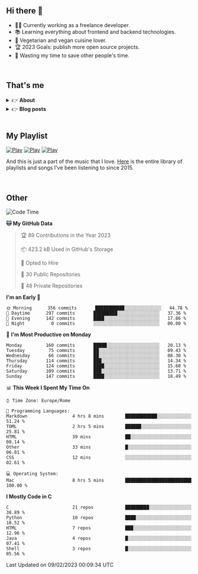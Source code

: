 <h2>Hi there 👋</h2>

- 👨‍💻 Currently working as a freelance developer.
- :books: Learning everything about frontend and backend technologies.
- 🌱 Vegetarian and vegan cuisine lover.
- :trophy: 2023 Goals: publish more open source projects.
- :dart: Wasting my time to save other people's time.

<br>

## That's me
<!-- markdownlint-disable MD033 -->
<details>
    <summary>&#128073 <b>About</b></summary><br/>

<!-- BLOG-POST-LIST:START -->
- 👀 [About me](https://simonemargio.im/about/)
- 🧑‍💻 [Resume](https://simonemargio.im/resume/)
- 🤝 [Polywork](https://www.polywork.com/simonemargio)
<!-- BLOG-POST-LIST:END -->
</details>

<details>
    <summary>&#128073 <b>Blog posts</b></summary><br/>

<!-- BLOG-POST-LIST:START -->
- [LastPass](https://simonemargio.im/blog/lastpass/)
- [Apple Music](https://simonemargio.im/blog/applemusic/)
- [iCloud Keychain](https://simonemargio.im/blog/icloudkeychain/)
- [Digital legacy](https://simonemargio.im/blog/digitallegacy/)
- [Usability](https://simonemargio.im/blog/usability/)
- [Bitwarden](https://simonemargio.im/blog/bitwarden/)
- [About EXIF metadata](https://simonemargio.im/blog/aboutexifmetadata/)
- [Stop using whatsapp](https://simonemargio.im/blog/stopusingwhatsapp/)
- [Password Managers](https://simonemargio.im/blog/managepasswords/)
- [More](https://simonemargio.im/blog/page/2/)
<!-- BLOG-POST-LIST:END -->
</details>

<br>

## My Playlist
[![Play](https://user-images.githubusercontent.com/22590804/173320312-c6ff4952-2d80-4da0-bc86-1a49d009b4a7.jpg)](https://music.apple.com/it/playlist/juice/pl.u-mJy83A8tGBvZWA)
[![Play](https://user-images.githubusercontent.com/22590804/173320788-49695c90-a4c3-48b3-8ac5-f6f4b944955f.jpg)](https://music.apple.com/it/playlist/gym/pl.u-38oWWgbT3gryK0)
[![Play](https://user-images.githubusercontent.com/22590804/173321081-fd673357-e189-4e1d-bf6a-fc8048872de2.jpg)](https://music.apple.com/it/playlist/relax/pl.u-9N9LLp3u27KNLk)

And this is just a part of the music that I love. [Here](https://simonemargiomusic.netlify.app) is the entire library of playlists and songs I've been listening to since 2015.

<br>

## Other

<!--START_SECTION:waka-->
![Code Time](http://img.shields.io/badge/Code%20Time-370%20hrs%2037%20mins-blue)

**🐱 My GitHub Data** 

> 🏆 89 Contributions in the Year 2023
 > 
> 📦 423.2 kB Used in GitHub's Storage 
 > 
> 💼 Opted to Hire
 > 
> 📜 30 Public Repositories 
 > 
> 🔑 48 Private Repositories  
 > 
**I'm an Early 🐤** 

```text
🌞 Morning      356 commits       ███████████░░░░░░░░░░░░░░   44.78 % 
🌆 Daytime      297 commits       █████████░░░░░░░░░░░░░░░░   37.36 % 
🌃 Evening      142 commits       ████░░░░░░░░░░░░░░░░░░░░░   17.86 % 
🌙 Night          0 commits       ░░░░░░░░░░░░░░░░░░░░░░░░░   00.00 % 

```
📅 **I'm Most Productive on Monday** 

```text
Monday         160 commits       █████░░░░░░░░░░░░░░░░░░░░   20.13 % 
Tuesday         75 commits       ██░░░░░░░░░░░░░░░░░░░░░░░   09.43 % 
Wednesday       66 commits       ██░░░░░░░░░░░░░░░░░░░░░░░   08.30 % 
Thursday       114 commits       ███░░░░░░░░░░░░░░░░░░░░░░   14.34 % 
Friday         124 commits       ████░░░░░░░░░░░░░░░░░░░░░   15.60 % 
Saturday       109 commits       ███░░░░░░░░░░░░░░░░░░░░░░   13.71 % 
Sunday         147 commits       ████░░░░░░░░░░░░░░░░░░░░░   18.49 % 

```


📊 **This Week I Spent My Time On** 

```text
⌚︎ Time Zone: Europe/Rome

💬 Programming Languages: 
Markdown                 4 hrs 8 mins        ████████████░░░░░░░░░░░░░   51.24 % 
TOML                     2 hrs 5 mins        ██████░░░░░░░░░░░░░░░░░░░   25.81 % 
HTML                     39 mins             ██░░░░░░░░░░░░░░░░░░░░░░░   08.14 % 
Other                    33 mins             █░░░░░░░░░░░░░░░░░░░░░░░░   06.81 % 
CSS                      12 mins             ░░░░░░░░░░░░░░░░░░░░░░░░░   02.61 % 

💻 Operating System: 
Mac                      8 hrs 5 mins        █████████████████████████   100.00 % 

```

**I Mostly Code in C** 

```text
C                        21 repos            █████████░░░░░░░░░░░░░░░░   38.89 % 
Python                   10 repos            ████░░░░░░░░░░░░░░░░░░░░░   18.52 % 
HTML                     7 repos             ███░░░░░░░░░░░░░░░░░░░░░░   12.96 % 
Java                     4 repos             █░░░░░░░░░░░░░░░░░░░░░░░░   07.41 % 
Shell                    3 repos             █░░░░░░░░░░░░░░░░░░░░░░░░   05.56 % 

```



 Last Updated on 09/02/2023 00:09:34 UTC
<!--END_SECTION:waka-->



